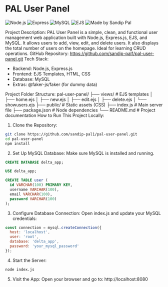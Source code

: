 # PAL User Panel


![Node.js](https://img.shields.io/badge/Node.js-18.x-green?logo=node.js)
![Express](https://img.shields.io/badge/Express.js-Backend-lightgrey?logo=express)
![MySQL](https://img.shields.io/badge/Database-MySQL-blue?logo=mysql)
![EJS](https://img.shields.io/badge/View--Engine-EJS-yellow)
![Made by Sandip Pal](https://img.shields.io/badge/Made%20by-Sandip%20Pal-blueviolet)


Project Description:
PAL User Panel is a simple, clean, and functional user management web application built with Node.js, Express.js, EJS, and MySQL. It allows users to add, view, edit, and delete users. It also displays the total number of users on the homepage. Ideal for learning CRUD operations.
GitHub Repository:
https://github.com/sandip-pal1/pal-user-panel.git
Tech Stack:
- Backend: Node.js, Express.js
- Frontend: EJS Templates, HTML, CSS
- Database: MySQL
- Extras: @faker-js/faker (for dummy data)
  
Project Folder Structure:
pal-user-panel/
├── views/              # EJS templates
│   ├── home.ejs
│   ├── new.ejs
│   ├── edit.ejs
│   ├── delete.ejs
│   └── showusers.ejs
├── public/             # Static assets (CSS)
├── index.js            # Main server file
├── package.json        # Node dependencies
└── README.md           # Project documentation
How to Run This Project Locally:
1. Clone the Repository:
```bash
git clone https://github.com/sandip-pal1/pal-user-panel.git
cd pal-user-panel
npm install
```
2. Set Up MySQL Database:
Make sure MySQL is installed and running.

```sql
CREATE DATABASE delta_app;

USE delta_app;

CREATE TABLE user (
  id VARCHAR(100) PRIMARY KEY,
  username VARCHAR(100),
  email VARCHAR(100),
  password VARCHAR(100)
);
```
3. Configure Database Connection:
Open index.js and update your MySQL credentials:

```js
const connection = mysql.createConnection({
  host: 'localhost',
  user: 'root',
  database: 'delta_app',
  password: 'your_mysql_password'
});
```
4. Start the Server:
```bash
node index.js
```
5. Visit the App:
Open your browser and go to:
http://localhost:8080
